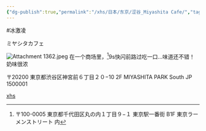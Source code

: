 ```yaml
---
{"dg-publish":true,"permalink":"/xhs/日本/东京/涩谷_Miyashita Cafe/","tags":["rednote","东京"],"created":"2024-09-16","updated":"2025-04-13T21:41:34.283+08:00"}
---
```


#冰激凌 

ミヤシタカフェ

![Attachment 1362.jpeg](/img/user/xhs/%E6%97%A5%E6%9C%AC/%E4%B8%9C%E4%BA%AC/photo-%E4%B8%9C%E4%BA%AC/Attachment%201362.jpeg)
在一个商场里，[^1]9s快闪前路过吃一口…味道还不错！奶味很浓


〒20200 東京都渋谷区神宮前６丁目２０−10 2F MIYASHITA PARK South JP 1500001

[xhs](https://www.xiaohongshu.com/explore/66f0564d00000000250310ff?xsec_token=ABqW31iXGaeLgX03LCtKxC-kPmvNpP1afaE5qrowYrax8=&xsec_source=pc_user)

[^1]: 〒100-0005 東京都千代田区丸の内１丁目９−１ 東京駅一番街 B1F 東京ラーメンストリート 内

